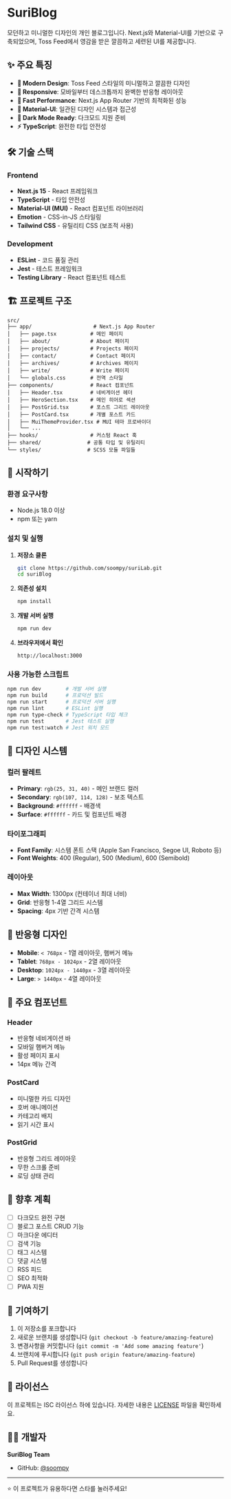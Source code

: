 # SuriBlog

모던하고 미니멀한 디자인의 개인 블로그입니다. Next.js와 Material-UI를 기반으로 구축되었으며, Toss Feed에서 영감을 받은 깔끔하고 세련된 UI를 제공합니다.

## ✨ 주요 특징

- **🎨 Modern Design**: Toss Feed 스타일의 미니멀하고 깔끔한 디자인
- **📱 Responsive**: 모바일부터 데스크톱까지 완벽한 반응형 레이아웃
- **🚀 Fast Performance**: Next.js App Router 기반의 최적화된 성능
- **🎯 Material-UI**: 일관된 디자인 시스템과 접근성
- **🌙 Dark Mode Ready**: 다크모드 지원 준비
- **⚡ TypeScript**: 완전한 타입 안전성

## 🛠️ 기술 스택

### Frontend
- **Next.js 15** - React 프레임워크
- **TypeScript** - 타입 안전성
- **Material-UI (MUI)** - React 컴포넌트 라이브러리
- **Emotion** - CSS-in-JS 스타일링
- **Tailwind CSS** - 유틸리티 CSS (보조적 사용)

### Development
- **ESLint** - 코드 품질 관리
- **Jest** - 테스트 프레임워크
- **Testing Library** - React 컴포넌트 테스트

## 🏗️ 프로젝트 구조

```
src/
├── app/                    # Next.js App Router
│   ├── page.tsx           # 메인 페이지
│   ├── about/             # About 페이지
│   ├── projects/          # Projects 페이지
│   ├── contact/           # Contact 페이지
│   ├── archives/          # Archives 페이지
│   ├── write/             # Write 페이지
│   └── globals.css        # 전역 스타일
├── components/            # React 컴포넌트
│   ├── Header.tsx         # 네비게이션 헤더
│   ├── HeroSection.tsx    # 메인 히어로 섹션
│   ├── PostGrid.tsx       # 포스트 그리드 레이아웃
│   ├── PostCard.tsx       # 개별 포스트 카드
│   ├── MuiThemeProvider.tsx # MUI 테마 프로바이더
│   └── ...
├── hooks/                 # 커스텀 React 훅
├── shared/               # 공통 타입 및 유틸리티
└── styles/               # SCSS 모듈 파일들
```

## 🚀 시작하기

### 환경 요구사항
- Node.js 18.0 이상
- npm 또는 yarn

### 설치 및 실행

1. **저장소 클론**
   ```bash
   git clone https://github.com/soompy/suriLab.git
   cd suriBlog
   ```

2. **의존성 설치**
   ```bash
   npm install
   ```

3. **개발 서버 실행**
   ```bash
   npm run dev
   ```

4. **브라우저에서 확인**
   ```
   http://localhost:3000
   ```

### 사용 가능한 스크립트

```bash
npm run dev        # 개발 서버 실행
npm run build      # 프로덕션 빌드
npm run start      # 프로덕션 서버 실행
npm run lint       # ESLint 실행
npm run type-check # TypeScript 타입 체크
npm run test       # Jest 테스트 실행
npm run test:watch # Jest 워치 모드
```

## 🎨 디자인 시스템

### 컬러 팔레트
- **Primary**: `rgb(25, 31, 40)` - 메인 브랜드 컬러
- **Secondary**: `rgb(107, 114, 128)` - 보조 텍스트
- **Background**: `#ffffff` - 배경색
- **Surface**: `#ffffff` - 카드 및 컴포넌트 배경

### 타이포그래피
- **Font Family**: 시스템 폰트 스택 (Apple San Francisco, Segoe UI, Roboto 등)
- **Font Weights**: 400 (Regular), 500 (Medium), 600 (Semibold)

### 레이아웃
- **Max Width**: 1300px (컨테이너 최대 너비)
- **Grid**: 반응형 1-4열 그리드 시스템
- **Spacing**: 4px 기반 간격 시스템

## 📱 반응형 디자인

- **Mobile**: `< 768px` - 1열 레이아웃, 햄버거 메뉴
- **Tablet**: `768px - 1024px` - 2열 레이아웃
- **Desktop**: `1024px - 1440px` - 3열 레이아웃
- **Large**: `> 1440px` - 4열 레이아웃

## 🎯 주요 컴포넌트

### Header
- 반응형 네비게이션 바
- 모바일 햄버거 메뉴
- 활성 페이지 표시
- 14px 메뉴 간격

### PostCard
- 미니멀한 카드 디자인
- 호버 애니메이션
- 카테고리 배지
- 읽기 시간 표시

### PostGrid
- 반응형 그리드 레이아웃
- 무한 스크롤 준비
- 로딩 상태 관리

## 🔮 향후 계획

- [ ] 다크모드 완전 구현
- [ ] 블로그 포스트 CRUD 기능
- [ ] 마크다운 에디터
- [ ] 검색 기능
- [ ] 태그 시스템
- [ ] 댓글 시스템
- [ ] RSS 피드
- [ ] SEO 최적화
- [ ] PWA 지원

## 🤝 기여하기

1. 이 저장소를 포크합니다
2. 새로운 브랜치를 생성합니다 (`git checkout -b feature/amazing-feature`)
3. 변경사항을 커밋합니다 (`git commit -m 'Add some amazing feature'`)
4. 브랜치에 푸시합니다 (`git push origin feature/amazing-feature`)
5. Pull Request를 생성합니다

## 📄 라이선스

이 프로젝트는 ISC 라이선스 하에 있습니다. 자세한 내용은 [LICENSE](LICENSE) 파일을 확인하세요.

## 👨‍💻 개발자

**SuriBlog Team**
- GitHub: [@soompy](https://github.com/soompy)

---

⭐ 이 프로젝트가 유용하다면 스타를 눌러주세요!